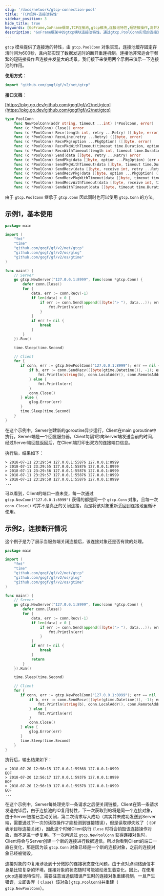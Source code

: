 ```yaml
---
slug: '/docs/network/gtcp-connection-pool'
title: 'TCP组件-连接池特性'
sidebar_position: 3
hide_title: true
keywords: [GoFrame,GoFrame框架,TCP连接池,gtcp模块,连接池特性,短链接操作,高并发,断开重连,数据发送,示例程序]
description: 'GoFrame框架中的gtcp模块连接池特性，通过gtcp.PoolConn实现的连接池具有600秒的固定存活时间，并具备数据发送时的断开重连机制，适用于频繁短链接操作和高连接并发的场景。文章提供了两个示例，演示了连接池的基础使用及断开重连操作，帮助用户深刻理解连接池在网络编程中的实际应用。'
---
```


`gtcp` 模块提供了连接池的特性，由 `gtcp.PoolConn` 对象实现，连接池缓存固定存活时间为600秒，且内部实现了数据发送时的断开重连机制。连接池非常适合于频繁的短链接操作且连接并发量大的场景。我们接下来使用两个示例来演示一下连接池的作用。

**使用方式**：

```go
import "github.com/gogf/gf/v2/net/gtcp"
```

**接口文档**：

[https://pkg.go.dev/github.com/gogf/gf/v2/net/gtcp](https://pkg.go.dev/github.com/gogf/gf/v2/net/gtcp)

```go
type PoolConn
    func NewPoolConn(addr string, timeout ...int) (*PoolConn, error)
    func (c *PoolConn) Close() error
    func (c *PoolConn) Recv(length int, retry ...Retry) ([]byte, error)
    func (c *PoolConn) RecvLine(retry ...Retry) ([]byte, error)
    func (c *PoolConn) RecvPkg(option ...PkgOption) ([]byte, error)
    func (c *PoolConn) RecvPkgWithTimeout(timeout time.Duration, option ...PkgOption) ([]byte, error)
    func (c *PoolConn) RecvWithTimeout(length int, timeout time.Duration, retry ...Retry) (data []byte, err error)
    func (c *PoolConn) Send(data []byte, retry ...Retry) error
    func (c *PoolConn) SendPkg(data []byte, option ...PkgOption) (err error)
    func (c *PoolConn) SendPkgWithTimeout(data []byte, timeout time.Duration, option ...PkgOption) error
    func (c *PoolConn) SendRecv(data []byte, receive int, retry ...Retry) ([]byte, error)
    func (c *PoolConn) SendRecvPkg(data []byte, option ...PkgOption) ([]byte, error)
    func (c *PoolConn) SendRecvPkgWithTimeout(data []byte, timeout time.Duration, option ...PkgOption) ([]byte, error)
    func (c *PoolConn) SendRecvWithTimeout(data []byte, receive int, timeout time.Duration, retry ...Retry) ([]byte, error)
    func (c *PoolConn) SendWithTimeout(data []byte, timeout time.Duration, retry ...Retry) error
```

由于 `gtcp.PoolConn` 继承于 `gtcp.Conn` 因此同时也可以使用 `gtcp.Conn` 的方法。

## 示例1，基本使用

```go
package main

import (
    "fmt"
    "time"
    "github.com/gogf/gf/v2/net/gtcp"
    "github.com/gogf/gf/v2/os/glog"
    "github.com/gogf/gf/v2/os/gtime"
)

func main() {
    // Server
    go gtcp.NewServer("127.0.0.1:8999", func(conn *gtcp.Conn) {
        defer conn.Close()
        for {
            data, err := conn.Recv(-1)
            if len(data) > 0 {
                if err := conn.Send(append([]byte("> "), data...)); err != nil {
                    fmt.Println(err)
                }
            }
            if err != nil {
                break
            }
        }
    }).Run()

    time.Sleep(time.Second)

    // Client
    for {
       if conn, err := gtcp.NewPoolConn("127.0.0.1:8999"); err == nil {
           if b, err := conn.SendRecv([]byte(gtime.Datetime()), -1); err == nil {
               fmt.Println(string(b), conn.LocalAddr(), conn.RemoteAddr())
           } else {
               fmt.Println(err)
           }
           conn.Close()
       } else {
           glog.Error(err)
       }
       time.Sleep(time.Second)
    }
}
```

在这个示例中，Server创建新的goroutine异步运行，Client在main goroutine中执行。Server端是一个回显服务器，Client每隔1秒向Server端发送当前的时间，经过Server端回显返回后，在Client端打印出双方的连接端口信息。

执行后，结果如下：

```
> 2018-07-11 23:29:54 127.0.0.1:55876 127.0.0.1:8999
> 2018-07-11 23:29:55 127.0.0.1:55876 127.0.0.1:8999
> 2018-07-11 23:29:56 127.0.0.1:55876 127.0.0.1:8999
> 2018-07-11 23:29:57 127.0.0.1:55876 127.0.0.1:8999
> 2018-07-11 23:29:58 127.0.0.1:55876 127.0.0.1:8999
...
```

可以看到，Client的端口一直未变，每一次通过 `gtcp.NewConn("127.0.0.1:8999")` 获得的都是同一个 `gtcp.Conn` 对象，且每一次 `conn.Close()` 时并不是真正的关闭连接，而是将该对象重新丢回到连接池里循环使用。

## 示例2，连接断开情况

这个例子是为了展示当服务端关闭连接后，该连接对象还是否有效的处理。

```go
package main

import (
    "fmt"
    "time"
    "github.com/gogf/gf/v2/net/gtcp"
    "github.com/gogf/gf/v2/os/glog"
    "github.com/gogf/gf/v2/os/gtime"
)

func main() {
    // Server
    go gtcp.NewServer("127.0.0.1:8999", func(conn *gtcp.Conn) {
        defer conn.Close()
        for {
            data, err := conn.Recv(-1)
            if len(data) > 0 {
                if err := conn.Send(append([]byte("> "), data...)); err != nil {
                    fmt.Println(err)
                }
            }
            if err != nil {
                break
            }
            return
        }
    }).Run()

    time.Sleep(time.Second)

    // Client
    for {
       if conn, err := gtcp.NewPoolConn("127.0.0.1:8999"); err == nil {
           if b, err := conn.SendRecv([]byte(gtime.Datetime()), -1); err == nil {
               fmt.Println(string(b), conn.LocalAddr(), conn.RemoteAddr())
           } else {
               fmt.Println(err)
           }
           conn.Close()
       } else {
           glog.Error(err)
       }
       time.Sleep(time.Second)
    }
}
```

执行后，输出结果如下：

```
> 2018-07-20 12:56:15 127.0.0.1:59368 127.0.0.1:8999
EOF
> 2018-07-20 12:56:17 127.0.0.1:59376 127.0.0.1:8999
EOF
> 2018-07-20 12:56:19 127.0.0.1:59378 127.0.0.1:8999
EOF
...
```

在这个示例中，Server每处理完毕一条请求之后便关闭链接。Client在第一条请求发送完毕后，由于连接池的IO复用特性，下一次获取到的将是同一个连接对象，由于Server链接已主动关闭，第二次请求写入成功（其实并未成功发送到Server端，需要通过下一次的读取操作才能检测到链接错误），但是读取却失败了（ `EOF` 表示目标连接关闭），因此这个时候Client执行 `Close` 时将会销毁该连接操作对象，而不是进一步复用。下一次再通过 `gtcp.NewPoolConn` 获得连接对象时，Client将会与Server创建一个新的连接进行数据通信。所以你看到Client的端口一直在变化，那是因为该 `gtcp.Conn` 对象已经是一个新的连接对象，之前的连接对象已经被销毁。

连接对象的IO复用涉及到十分微妙的连接状态变化问题，由于点对点网络通信本身是比较复杂的环境，连接对象的状态随时可能被动发生着变化，因此，在使用gtcp连接池特性时，需要注意当通信错误产生时的连接对象重建机制，一旦产生错误，立即丢弃（ `Close`）该对象( `gtcp.PoolConn`)并重建（ `gtcp.NewPoolConn`）。